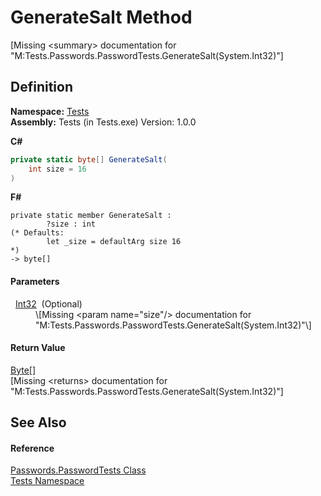 # GenerateSalt Method


\[Missing &lt;summary&gt; documentation for "M:Tests.Passwords.PasswordTests.GenerateSalt(System.Int32)"\]



## Definition
**Namespace:** <a href="N_Tests.md">Tests</a>  
**Assembly:** Tests (in Tests.exe) Version: 1.0.0

**C#**
``` C#
private static byte[] GenerateSalt(
	int size = 16
)
```
**F#**
``` F#
private static member GenerateSalt : 
        ?size : int 
(* Defaults:
        let _size = defaultArg size 16
*)
-> byte[] 
```



#### Parameters
<dl><dt>  <a href="https://learn.microsoft.com/dotnet/api/system.int32" target="_blank" rel="noopener noreferrer">Int32</a>  (Optional)</dt><dd>\[Missing &lt;param name="size"/&gt; documentation for "M:Tests.Passwords.PasswordTests.GenerateSalt(System.Int32)"\]</dd></dl>

#### Return Value
<a href="https://learn.microsoft.com/dotnet/api/system.byte" target="_blank" rel="noopener noreferrer">Byte</a>[]  
\[Missing &lt;returns&gt; documentation for "M:Tests.Passwords.PasswordTests.GenerateSalt(System.Int32)"\]

## See Also


#### Reference
<a href="T_Tests_Passwords_PasswordTests.md">Passwords.PasswordTests Class</a>  
<a href="N_Tests.md">Tests Namespace</a>  
